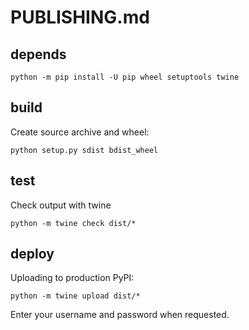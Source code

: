 # PUBLISHING.md

## depends

```shell
python -m pip install -U pip wheel setuptools twine
```

## build

Create source archive and wheel:

```shell
python setup.py sdist bdist_wheel
```

## test

Check output with twine

```shell
python -m twine check dist/*
```

## deploy

Uploading to production PyPI:

```shell
python -m twine upload dist/*
```

Enter your username and password when requested.